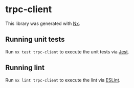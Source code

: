 # trpc-client

This library was generated with [Nx](https://nx.dev).

## Running unit tests

Run `nx test trpc-client` to execute the unit tests via [Jest](https://jestjs.io).

## Running lint

Run `nx lint trpc-client` to execute the lint via [ESLint](https://eslint.org/).
